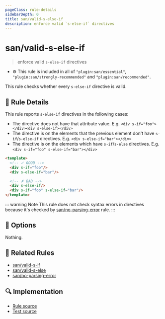 ```yaml
---
pageClass: rule-details
sidebarDepth: 0
title: san/valid-s-else-if
description: enforce valid `s-else-if` directives
---
```

# san/valid-s-else-if
> enforce valid `s-else-if` directives

- :gear: This rule is included in all of `"plugin:san/essential"`, `"plugin:san/strongly-recommended"` and `"plugin:san/recommended"`.

This rule checks whether every `s-else-if` directive is valid.

## :book: Rule Details

This rule reports `s-else-if` directives in the following cases:

- The directive does not have that attribute value. E.g. `<div s-if="foo"></div><div s-else-if></div>`
- The directive is on the elements that the previous element don't have `s-if`/`s-else-if` directives. E.g. `<div s-else-if="bar"></div>`
- The directive is on the elements which have `s-if`/`s-else` directives. E.g. `<div s-if="foo" s-else-if="bar"></div>`

<eslint-code-block :rules="{'san/valid-s-else-if': ['error']}">

```html
<template>
  <!-- ✓ GOOD -->
  <div s-if="foo"/>
  <div s-else-if="bar"/>

  <!-- ✗ BAD -->
  <div s-else-if/>
  <div s-if="foo" s-else-if="bar"/>
</template>
```

</eslint-code-block>

::: warning Note
This rule does not check syntax errors in directives because it's checked by [san/no-parsing-error] rule.
:::

## :wrench: Options

Nothing.

## :couple: Related Rules

- [san/valid-s-if]
- [san/valid-s-else]
- [san/no-parsing-error]

[san/valid-s-if]: ./valid-s-if.md
[san/valid-s-else]: ./valid-s-else.md
[san/no-parsing-error]: ./no-parsing-error.md

## :mag: Implementation

- [Rule source](https://github.com/ecomfe/eslint-plugin-san/blob/main/lib/rules/valid-s-else-if.js)
- [Test source](https://github.com/ecomfe/eslint-plugin-san/tree/main/__tests__/lib/rules/valid-s-else-if.test.js)
